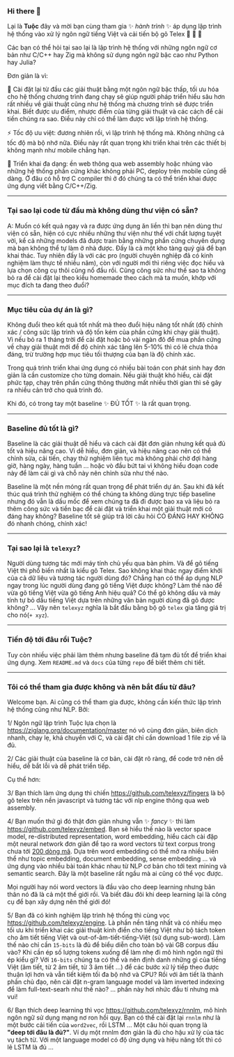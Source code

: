 ### Hi there 👋

Lại là **Tuộc** đây và mời bạn cùng tham gia ✨ _hành trình_ ✨ áp dụng lập trình hệ thống vào xử lý ngôn ngữ tiếng Việt và cải tiến bộ gõ Telex 🐙 🐙 🐙

Các bạn có thể hỏi tại sao lại là lập trình hệ thống với những ngôn ngữ cơ bản như C/C++ hay Zig mà không sử dụng ngôn ngữ bậc cao như Python hay Julia? 


Đơn giản là vì:

🔭 Cài đặt lại từ đầu các giải thuật bằng một ngôn ngữ bậc thấp, tối ưu hóa cho hệ thống chương trình đang chạy sẽ giúp người pháp triển hiểu sâu hơn rất nhiều về giải thuật cũng như hệ thống mà chương trình sẽ được triển khai. Biết được ưu điểm, nhược điểm của từng giải thuật và các cách để cải tiến chúng ra sao. Điều này chỉ có thể làm được với lập trình hệ thống.

⚡ Tốc độ ưu việt: đương nhiên rồi, vì lập trình hệ thống mà. Không những cả tốc độ mà bộ nhớ nữa. Điều này rất quan trọng khi triển khai trên các thiết bị không mạnh như mobile chẳng hạn.

🌱 Triển khai đa dạng: ền web thông qua web assembly hoặc nhúng vào những hệ thống phần cứng khác không phải PC, deploy trên mobile cũng dễ dàng. Ở đâu có hỗ trợ C compiler thì ở đó chúng ta có thể triển khai được ứng dụng viết bằng C/C++/Zig.

- - -

### Tại sao lại code từ đầu mà không dùng thư viện có sẵn? 

A: Muốn có kết quả ngay và ra được ứng dụng ăn liền thì bạn nên dùng thư viện có sẵn, hiện có cực nhiều những thư viện như thế với chất lượng tuyệt vời, kể cả những models đã được train bằng những phần cứng chuyên dụng mà bạn không thể tự làm ở nhà được. Đấy là cả một kho tàng quý giá để bạn khai thác. Tuy nhiên đấy là với các pro (người chuyên nghiệp đã có kinh nghiệm làm thực tế nhiều năm), còn với người mới thì riêng việc đọc hiểu và lựa chọn công cụ thôi cũng nổ đầu rồi. Cũng công sức như thế sao ta không bỏ ra để cài đặt lại theo kiểu homemade theo cách mà ta muốn, khớp với mục đích ta đang theo đuổi?


- - -

### Mục tiêu của dự án là gì?

Không đuổi theo kết quả tốt nhất mà theo đuổi hiệu năng tốt nhất (độ chính xác / công sức lập trình và độ tốn kém của phần cứng khi chạy giải thuật). Vì nếu bỏ ra 1 tháng trời để cài đặt hoặc bỏ vài ngàn đô để mua phần cứng về chạy giải thuật mới để độ chính xác tăng lên 5-10% thì có lẽ chưa thỏa đáng, trừ trường hợp mục tiêu tối thượng của bạn là độ chính xác.

Trong quá trình triển khai ứng dụng có nhiều bài toán con phát sinh hay đơn giản là cần customize cho từng domain. Nếu giải thuật khó hiểu, cài đặt phức tạp, chạy trên phần cứng thông thường mất nhiều thời gian thì sẽ gây ra nhiều cản trở cho quá trình đó. 

Khi đó, có trong tay một baseline ✨ ĐỦ TỐT ✨ là rất quan trọng.

- - -

### Baseline đủ tốt là gì?

Baseline là các giải thuật dễ hiểu và cách cài đặt đơn giản nhưng kết quả đủ tốt và hiệu năng cao. Vì dễ hiểu, đơn giản, và hiệu năng cao nên có thể chỉnh sửa, cải tiến, chạy thử nghiệm liên tục mà không phải chờ đợi hàng giờ, hàng ngày, hàng tuần ... hoặc vò đầu bứt tai vì không hiểu đoạn code này để làm cái gì và chỗ này nên chỉnh sửa như thế nào.

Baseline là một nền móng rất quan trọng để phát triển dự án. Sau khi đã kết thúc quá trình thử nghiệm có thể chúng ta không dùng trực tiếp baseline nhưng đó vẫn là dấu mốc để xem chúng ta đã đi được bao xa và liệu bỏ ra thêm công sức và tiền bạc để cài đặt và triển khai một giải thuật mới có đáng hay không? Baseline tốt sẽ giúp trả lời câu hỏi CÓ ĐÁNG HAY KHÔNG đó nhanh chóng, chính xác!


- - -

### Tại sao lại là `telexyz`?

Người dùng tương tác mới máy tính chủ yếu qua bàn phím. Và để gõ tiếng Việt thì phổ biến nhất là kiểu gõ Telex. Sao không khai thác ngay điểm khởi của cả dữ liệu và tương tác người dùng đó? Chẳng hạn có thể áp dụng NLP ngay trong lúc người dùng đang gõ tiếng Việt được không? Làm thế nào để vừa gõ tiếng Việt vừa gõ tiếng Anh hiệu quả? Có thể gõ không dấu và máy tính tự bỏ dấu tiếng Việt dựa trên những văn bản người dùng đã gõ được không? ... Vậy nên `telexyz` nghĩa là bắt đầu bằng bộ gõ `telex` gia tăng giá trị cho nó(`+ xyz`).

- - -

### Tiến độ tới đâu rồi Tuộc?

Tuy còn nhiều việc phải làm thêm nhưng baseline đã tạm đủ tốt để triển khai ứng dụng. Xem `README.md` và `docs` của từng `repo` để biết thêm chi tiết.


- - -

### Tôi có thể tham gia được không và nên bắt đầu từ đâu?

Welcome bạn. Ai cũng có thể tham gia được, không cần kiến thức lập trình hệ thống cũng như NLP. Bởi:

1/ Ngôn ngữ lập trình Tuộc lựa chọn là https://ziglang.org/documentation/master nó vô cùng đơn giản, biên dịch nhanh, chạy lẹ, khả chuyển với C, và cài đặt chỉ cần download 1 file zip về là đủ.


2/ Các giải thuật của baseline là cơ bản, cài đặt rõ ràng, để code trở nên dễ hiểu, dễ bắt lỗi và dễ phát triển tiếp.

Cụ thể hơn:

3/ Bạn thích làm ứng dụng thì chiến https://github.com/telexyz/fingers là bộ gõ telex trên nền javascript và tương tác với nlp engine thông qua web assembly.


4/ Bạn muốn thứ gì đó thật đơn giản nhưng vẫn ✨ _fancy_ ✨ thì làm https://github.com/telexyz/embed. Bạn sẽ hiểu thế nào là vector space model, re-distributed representation, word embedding, hiểu cách cài đặp một neural network đơn giản để tạo ra word vectors từ text corpus trong chưa tới [200 dòng mã](https://github.com/telexyz/embed/blob/main/src/model.zig). Dựa trên word embedding có thể mở ra nhiều biến thể  như topic embedding, document embedding, sense embedding ... và ứng dụng vào nhiều bài toán khác nhau từ NLP cơ bản cho tới text mining và semantic search. Đây là một baseline rất ngầu mà ai cũng có thể vọc được.

Mọi người hay nói word vectors là đầu vào cho deep learning nhưng bản thân nó đã là cả một thế giới rồi. Và biết đâu đôi khi deep learning lại là công cụ để bạn xây dựng nên thế giới đó!


5/ Bạn đã có kinh nghiệm lập trình hệ thống thì cùng vọc https://github.com/telexyz/engine. Là phần nền tảng nhất và có nhiều mẹo tối ưu khi triển khai các giải thuật kinh điển cho tiếng Việt như bộ tách token cho âm tiết tiếng Việt và out-of-âm-tiết-tiếng-Việt (sử dụng sub-word). Làm thế nào chỉ cần `15-bits` là đủ để biểu diễn cho toàn bộ vài GB corpus đầu vào? Khi cần ép số lượng tokens xuống để làm nhẹ đi mô hình ngôn ngữ thì ép kiểu gì? Với `16-bits` chúng ta có thể và nên định danh những gì của tiếng Việt (âm tiết, từ 2 âm tiết, từ 3 âm tiết ...) để các bước xử lý tiếp theo được thuận lợi hơn và vẫn tiết kiệm tối đa bộ nhớ và CPU? Rồi với âm tiết là thành phần chủ đạo, nên cài đặt n-gram language model và làm inverted indexing để làm full-text-searh như thế nào? ... phần này hơi nhức đầu tí nhưng mà vui!


6/ Bạn thích deep learning thì vọc https://github.com/telexyz/rnnlm, mô hình ngôn ngữ sử dụng mạng nơ ron hồi quy. Bạn có thể cài đặt lại `rnnlm` như là một bước cải tiến của `word2vec`, rồi LSTM ...  Một câu hỏi quan trọng là __"deep tới đâu là đủ?"__. Ví dụ một rnnlm đơn giản là đủ cho hậu xử lý của tác vụ tách từ. Với một language model có độ ứng dụng và hiệu năng tốt thì có lẽ LSTM là đủ ...